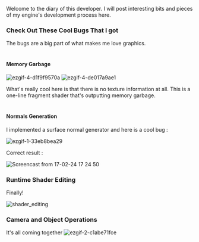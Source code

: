 Welcome to the diary of this developer.
I will post interesting bits and pieces of my engine's development process here.

### Check Out These Cool Bugs That I got
The bugs are a big part of what makes me love graphics.
#
#### Memory Garbage
![ezgif-4-d1f9f9570a](https://github.com/mansen420/OpenGL-Renderer/assets/50342436/89135a95-0c12-46be-ae08-1ce1f8c873f2) ![ezgif-4-de017a9ae1](https://github.com/mansen420/OpenGL-Renderer/assets/50342436/29af8ebc-d648-4e9a-9e3d-1bb119e73fc0) 

What's really cool here is that there is no texture information at all. This is a one-line fragment shader that's outputting memory garbage.
#
#### Normals Generation
I implemented a surface normal generator and here is a cool bug : 

![ezgif-1-33eb8bea29](https://github.com/mansen420/OpenGL-Renderer/assets/50342436/2d15188e-a6f1-4c7a-b4f2-b64b802be816)

Correct result : 

![Screencast from 17-02-24 17 24 50](https://github.com/mansen420/OpenGL-Renderer/assets/50342436/17e3354c-a452-44a3-b4f9-d627923518c8)

### Runtime Shader Editing
Finally!

![shader_editing](https://github.com/mansen420/OpenGL-Renderer/assets/50342436/945dc70f-1918-438c-8d40-bdc0430934aa)

### Camera and Object Operations
It's all coming together 
![ezgif-2-c1abe71fce](https://github.com/mansen420/OpenGL-Renderer/assets/50342436/aa99a9af-2613-4a7a-b8f1-c1901056d486)

